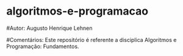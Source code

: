 # algoritmos-e-programacao

#Autor:
Augusto Henrique Lehnen

#Comentários:
Este repositório é referente a disciplica Algoritmos e Programação: Fundamentos.
